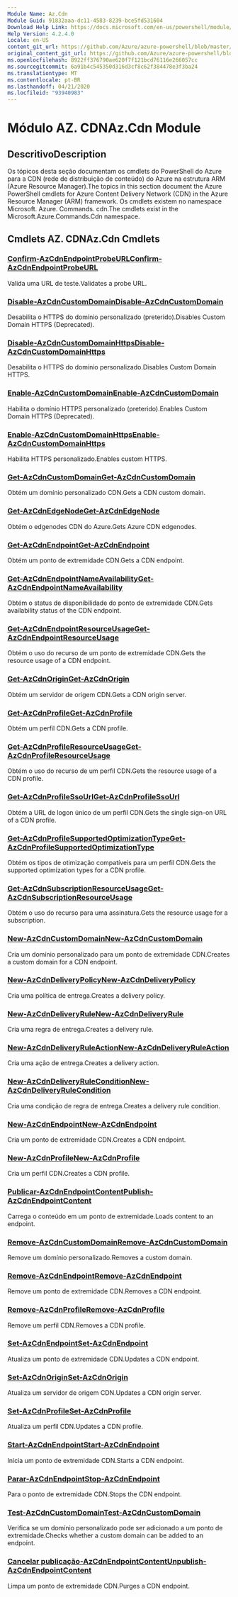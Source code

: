 ```yaml
---
Module Name: Az.Cdn
Module Guid: 91832aaa-dc11-4583-8239-bce5fd531604
Download Help Link: https://docs.microsoft.com/en-us/powershell/module/az.cdn
Help Version: 4.2.4.0
Locale: en-US
content_git_url: https://github.com/Azure/azure-powershell/blob/master/src/Cdn/Cdn/help/Az.Cdn.md
original_content_git_url: https://github.com/Azure/azure-powershell/blob/master/src/Cdn/Cdn/help/Az.Cdn.md
ms.openlocfilehash: 8922ff376790ae620f7f121bcd76116e266057cc
ms.sourcegitcommit: 6a91b4c545350d316d3cf8c62f384478e3f3ba24
ms.translationtype: MT
ms.contentlocale: pt-BR
ms.lasthandoff: 04/21/2020
ms.locfileid: "93940983"
---
```

# <span data-ttu-id="12a5d-101">Módulo AZ. CDN</span><span class="sxs-lookup"><span data-stu-id="12a5d-101">Az.Cdn Module</span></span>
## <span data-ttu-id="12a5d-102">Descritivo</span><span class="sxs-lookup"><span data-stu-id="12a5d-102">Description</span></span>
<span data-ttu-id="12a5d-103">Os tópicos desta seção documentam os cmdlets do PowerShell do Azure para a CDN (rede de distribuição de conteúdo) do Azure na estrutura ARM (Azure Resource Manager).</span><span class="sxs-lookup"><span data-stu-id="12a5d-103">The topics in this section document the Azure PowerShell cmdlets for Azure Content Delivery Network (CDN) in the Azure Resource Manager (ARM) framework.</span></span> <span data-ttu-id="12a5d-104">Os cmdlets existem no namespace Microsoft. Azure. Commands. cdn.</span><span class="sxs-lookup"><span data-stu-id="12a5d-104">The cmdlets exist in the Microsoft.Azure.Commands.Cdn namespace.</span></span>

## <span data-ttu-id="12a5d-105">Cmdlets AZ. CDN</span><span class="sxs-lookup"><span data-stu-id="12a5d-105">Az.Cdn Cmdlets</span></span>
### [<span data-ttu-id="12a5d-106">Confirm-AzCdnEndpointProbeURL</span><span class="sxs-lookup"><span data-stu-id="12a5d-106">Confirm-AzCdnEndpointProbeURL</span></span>](Confirm-AzCdnEndpointProbeURL.md)
<span data-ttu-id="12a5d-107">Valida uma URL de teste.</span><span class="sxs-lookup"><span data-stu-id="12a5d-107">Validates a probe URL.</span></span>

### [<span data-ttu-id="12a5d-108">Disable-AzCdnCustomDomain</span><span class="sxs-lookup"><span data-stu-id="12a5d-108">Disable-AzCdnCustomDomain</span></span>](Disable-AzCdnCustomDomain.md)
<span data-ttu-id="12a5d-109">Desabilita o HTTPS do domínio personalizado (preterido).</span><span class="sxs-lookup"><span data-stu-id="12a5d-109">Disables Custom Domain HTTPS (Deprecated).</span></span>

### [<span data-ttu-id="12a5d-110">Disable-AzCdnCustomDomainHttps</span><span class="sxs-lookup"><span data-stu-id="12a5d-110">Disable-AzCdnCustomDomainHttps</span></span>](Disable-AzCdnCustomDomainHttps.md)
<span data-ttu-id="12a5d-111">Desabilita o HTTPS do domínio personalizado.</span><span class="sxs-lookup"><span data-stu-id="12a5d-111">Disables Custom Domain HTTPS.</span></span>

### [<span data-ttu-id="12a5d-112">Enable-AzCdnCustomDomain</span><span class="sxs-lookup"><span data-stu-id="12a5d-112">Enable-AzCdnCustomDomain</span></span>](Enable-AzCdnCustomDomain.md)
<span data-ttu-id="12a5d-113">Habilita o domínio HTTPS personalizado (preterido).</span><span class="sxs-lookup"><span data-stu-id="12a5d-113">Enables Custom Domain HTTPS (Deprecated).</span></span>

### [<span data-ttu-id="12a5d-114">Enable-AzCdnCustomDomainHttps</span><span class="sxs-lookup"><span data-stu-id="12a5d-114">Enable-AzCdnCustomDomainHttps</span></span>](Enable-AzCdnCustomDomainHttps.md)
<span data-ttu-id="12a5d-115">Habilita HTTPS personalizado.</span><span class="sxs-lookup"><span data-stu-id="12a5d-115">Enables custom HTTPS.</span></span>

### [<span data-ttu-id="12a5d-116">Get-AzCdnCustomDomain</span><span class="sxs-lookup"><span data-stu-id="12a5d-116">Get-AzCdnCustomDomain</span></span>](Get-AzCdnCustomDomain.md)
<span data-ttu-id="12a5d-117">Obtém um domínio personalizado CDN.</span><span class="sxs-lookup"><span data-stu-id="12a5d-117">Gets a CDN custom domain.</span></span>

### [<span data-ttu-id="12a5d-118">Get-AzCdnEdgeNode</span><span class="sxs-lookup"><span data-stu-id="12a5d-118">Get-AzCdnEdgeNode</span></span>](Get-AzCdnEdgeNode.md)
<span data-ttu-id="12a5d-119">Obtém o edgenodes CDN do Azure.</span><span class="sxs-lookup"><span data-stu-id="12a5d-119">Gets Azure CDN edgenodes.</span></span>

### [<span data-ttu-id="12a5d-120">Get-AzCdnEndpoint</span><span class="sxs-lookup"><span data-stu-id="12a5d-120">Get-AzCdnEndpoint</span></span>](Get-AzCdnEndpoint.md)
<span data-ttu-id="12a5d-121">Obtém um ponto de extremidade CDN.</span><span class="sxs-lookup"><span data-stu-id="12a5d-121">Gets a CDN endpoint.</span></span>

### [<span data-ttu-id="12a5d-122">Get-AzCdnEndpointNameAvailability</span><span class="sxs-lookup"><span data-stu-id="12a5d-122">Get-AzCdnEndpointNameAvailability</span></span>](Get-AzCdnEndpointNameAvailability.md)
<span data-ttu-id="12a5d-123">Obtém o status de disponibilidade do ponto de extremidade CDN.</span><span class="sxs-lookup"><span data-stu-id="12a5d-123">Gets availability status of the CDN endpoint.</span></span>

### [<span data-ttu-id="12a5d-124">Get-AzCdnEndpointResourceUsage</span><span class="sxs-lookup"><span data-stu-id="12a5d-124">Get-AzCdnEndpointResourceUsage</span></span>](Get-AzCdnEndpointResourceUsage.md)
<span data-ttu-id="12a5d-125">Obtém o uso do recurso de um ponto de extremidade CDN.</span><span class="sxs-lookup"><span data-stu-id="12a5d-125">Gets the resource usage of a CDN endpoint.</span></span>

### [<span data-ttu-id="12a5d-126">Get-AzCdnOrigin</span><span class="sxs-lookup"><span data-stu-id="12a5d-126">Get-AzCdnOrigin</span></span>](Get-AzCdnOrigin.md)
<span data-ttu-id="12a5d-127">Obtém um servidor de origem CDN.</span><span class="sxs-lookup"><span data-stu-id="12a5d-127">Gets a CDN origin server.</span></span>

### [<span data-ttu-id="12a5d-128">Get-AzCdnProfile</span><span class="sxs-lookup"><span data-stu-id="12a5d-128">Get-AzCdnProfile</span></span>](Get-AzCdnProfile.md)
<span data-ttu-id="12a5d-129">Obtém um perfil CDN.</span><span class="sxs-lookup"><span data-stu-id="12a5d-129">Gets a CDN profile.</span></span>

### [<span data-ttu-id="12a5d-130">Get-AzCdnProfileResourceUsage</span><span class="sxs-lookup"><span data-stu-id="12a5d-130">Get-AzCdnProfileResourceUsage</span></span>](Get-AzCdnProfileResourceUsage.md)
<span data-ttu-id="12a5d-131">Obtém o uso do recurso de um perfil CDN.</span><span class="sxs-lookup"><span data-stu-id="12a5d-131">Gets the resource usage of a CDN profile.</span></span>

### [<span data-ttu-id="12a5d-132">Get-AzCdnProfileSsoUrl</span><span class="sxs-lookup"><span data-stu-id="12a5d-132">Get-AzCdnProfileSsoUrl</span></span>](Get-AzCdnProfileSsoUrl.md)
<span data-ttu-id="12a5d-133">Obtém a URL de logon único de um perfil CDN.</span><span class="sxs-lookup"><span data-stu-id="12a5d-133">Gets the single sign-on URL of a CDN profile.</span></span>

### [<span data-ttu-id="12a5d-134">Get-AzCdnProfileSupportedOptimizationType</span><span class="sxs-lookup"><span data-stu-id="12a5d-134">Get-AzCdnProfileSupportedOptimizationType</span></span>](Get-AzCdnProfileSupportedOptimizationType.md)
<span data-ttu-id="12a5d-135">Obtém os tipos de otimização compatíveis para um perfil CDN.</span><span class="sxs-lookup"><span data-stu-id="12a5d-135">Gets the supported optimization types for a CDN profile.</span></span>

### [<span data-ttu-id="12a5d-136">Get-AzCdnSubscriptionResourceUsage</span><span class="sxs-lookup"><span data-stu-id="12a5d-136">Get-AzCdnSubscriptionResourceUsage</span></span>](Get-AzCdnSubscriptionResourceUsage.md)
<span data-ttu-id="12a5d-137">Obtém o uso do recurso para uma assinatura.</span><span class="sxs-lookup"><span data-stu-id="12a5d-137">Gets the resource usage for a subscription.</span></span>

### [<span data-ttu-id="12a5d-138">New-AzCdnCustomDomain</span><span class="sxs-lookup"><span data-stu-id="12a5d-138">New-AzCdnCustomDomain</span></span>](New-AzCdnCustomDomain.md)
<span data-ttu-id="12a5d-139">Cria um domínio personalizado para um ponto de extremidade CDN.</span><span class="sxs-lookup"><span data-stu-id="12a5d-139">Creates a custom domain for a CDN endpoint.</span></span>

### [<span data-ttu-id="12a5d-140">New-AzCdnDeliveryPolicy</span><span class="sxs-lookup"><span data-stu-id="12a5d-140">New-AzCdnDeliveryPolicy</span></span>](New-AzCdnDeliveryPolicy.md)
<span data-ttu-id="12a5d-141">Cria uma política de entrega.</span><span class="sxs-lookup"><span data-stu-id="12a5d-141">Creates a delivery policy.</span></span>

### [<span data-ttu-id="12a5d-142">New-AzCdnDeliveryRule</span><span class="sxs-lookup"><span data-stu-id="12a5d-142">New-AzCdnDeliveryRule</span></span>](New-AzCdnDeliveryRule.md)
<span data-ttu-id="12a5d-143">Cria uma regra de entrega.</span><span class="sxs-lookup"><span data-stu-id="12a5d-143">Creates a delivery rule.</span></span>

### [<span data-ttu-id="12a5d-144">New-AzCdnDeliveryRuleAction</span><span class="sxs-lookup"><span data-stu-id="12a5d-144">New-AzCdnDeliveryRuleAction</span></span>](New-AzCdnDeliveryRuleAction.md)
<span data-ttu-id="12a5d-145">Cria uma ação de entrega.</span><span class="sxs-lookup"><span data-stu-id="12a5d-145">Creates a delivery action.</span></span>

### [<span data-ttu-id="12a5d-146">New-AzCdnDeliveryRuleCondition</span><span class="sxs-lookup"><span data-stu-id="12a5d-146">New-AzCdnDeliveryRuleCondition</span></span>](New-AzCdnDeliveryRuleCondition.md)
<span data-ttu-id="12a5d-147">Cria uma condição de regra de entrega.</span><span class="sxs-lookup"><span data-stu-id="12a5d-147">Creates a delivery rule condition.</span></span>

### [<span data-ttu-id="12a5d-148">New-AzCdnEndpoint</span><span class="sxs-lookup"><span data-stu-id="12a5d-148">New-AzCdnEndpoint</span></span>](New-AzCdnEndpoint.md)
<span data-ttu-id="12a5d-149">Cria um ponto de extremidade CDN.</span><span class="sxs-lookup"><span data-stu-id="12a5d-149">Creates a CDN endpoint.</span></span>

### [<span data-ttu-id="12a5d-150">New-AzCdnProfile</span><span class="sxs-lookup"><span data-stu-id="12a5d-150">New-AzCdnProfile</span></span>](New-AzCdnProfile.md)
<span data-ttu-id="12a5d-151">Cria um perfil CDN.</span><span class="sxs-lookup"><span data-stu-id="12a5d-151">Creates a CDN profile.</span></span>

### [<span data-ttu-id="12a5d-152">Publicar-AzCdnEndpointContent</span><span class="sxs-lookup"><span data-stu-id="12a5d-152">Publish-AzCdnEndpointContent</span></span>](Publish-AzCdnEndpointContent.md)
<span data-ttu-id="12a5d-153">Carrega o conteúdo em um ponto de extremidade.</span><span class="sxs-lookup"><span data-stu-id="12a5d-153">Loads content to an endpoint.</span></span>

### [<span data-ttu-id="12a5d-154">Remove-AzCdnCustomDomain</span><span class="sxs-lookup"><span data-stu-id="12a5d-154">Remove-AzCdnCustomDomain</span></span>](Remove-AzCdnCustomDomain.md)
<span data-ttu-id="12a5d-155">Remove um domínio personalizado.</span><span class="sxs-lookup"><span data-stu-id="12a5d-155">Removes a custom domain.</span></span>

### [<span data-ttu-id="12a5d-156">Remove-AzCdnEndpoint</span><span class="sxs-lookup"><span data-stu-id="12a5d-156">Remove-AzCdnEndpoint</span></span>](Remove-AzCdnEndpoint.md)
<span data-ttu-id="12a5d-157">Remove um ponto de extremidade CDN.</span><span class="sxs-lookup"><span data-stu-id="12a5d-157">Removes a CDN endpoint.</span></span>

### [<span data-ttu-id="12a5d-158">Remove-AzCdnProfile</span><span class="sxs-lookup"><span data-stu-id="12a5d-158">Remove-AzCdnProfile</span></span>](Remove-AzCdnProfile.md)
<span data-ttu-id="12a5d-159">Remove um perfil CDN.</span><span class="sxs-lookup"><span data-stu-id="12a5d-159">Removes a CDN profile.</span></span>

### [<span data-ttu-id="12a5d-160">Set-AzCdnEndpoint</span><span class="sxs-lookup"><span data-stu-id="12a5d-160">Set-AzCdnEndpoint</span></span>](Set-AzCdnEndpoint.md)
<span data-ttu-id="12a5d-161">Atualiza um ponto de extremidade CDN.</span><span class="sxs-lookup"><span data-stu-id="12a5d-161">Updates a CDN endpoint.</span></span>

### [<span data-ttu-id="12a5d-162">Set-AzCdnOrigin</span><span class="sxs-lookup"><span data-stu-id="12a5d-162">Set-AzCdnOrigin</span></span>](Set-AzCdnOrigin.md)
<span data-ttu-id="12a5d-163">Atualiza um servidor de origem CDN.</span><span class="sxs-lookup"><span data-stu-id="12a5d-163">Updates a CDN origin server.</span></span>

### [<span data-ttu-id="12a5d-164">Set-AzCdnProfile</span><span class="sxs-lookup"><span data-stu-id="12a5d-164">Set-AzCdnProfile</span></span>](Set-AzCdnProfile.md)
<span data-ttu-id="12a5d-165">Atualiza um perfil CDN.</span><span class="sxs-lookup"><span data-stu-id="12a5d-165">Updates a CDN profile.</span></span>

### [<span data-ttu-id="12a5d-166">Start-AzCdnEndpoint</span><span class="sxs-lookup"><span data-stu-id="12a5d-166">Start-AzCdnEndpoint</span></span>](Start-AzCdnEndpoint.md)
<span data-ttu-id="12a5d-167">Inicia um ponto de extremidade CDN.</span><span class="sxs-lookup"><span data-stu-id="12a5d-167">Starts a CDN endpoint.</span></span>

### [<span data-ttu-id="12a5d-168">Parar-AzCdnEndpoint</span><span class="sxs-lookup"><span data-stu-id="12a5d-168">Stop-AzCdnEndpoint</span></span>](Stop-AzCdnEndpoint.md)
<span data-ttu-id="12a5d-169">Para o ponto de extremidade CDN.</span><span class="sxs-lookup"><span data-stu-id="12a5d-169">Stops the CDN endpoint.</span></span>

### [<span data-ttu-id="12a5d-170">Test-AzCdnCustomDomain</span><span class="sxs-lookup"><span data-stu-id="12a5d-170">Test-AzCdnCustomDomain</span></span>](Test-AzCdnCustomDomain.md)
<span data-ttu-id="12a5d-171">Verifica se um domínio personalizado pode ser adicionado a um ponto de extremidade.</span><span class="sxs-lookup"><span data-stu-id="12a5d-171">Checks whether a custom domain can be added to an endpoint.</span></span>

### [<span data-ttu-id="12a5d-172">Cancelar publicação-AzCdnEndpointContent</span><span class="sxs-lookup"><span data-stu-id="12a5d-172">Unpublish-AzCdnEndpointContent</span></span>](Unpublish-AzCdnEndpointContent.md)
<span data-ttu-id="12a5d-173">Limpa um ponto de extremidade CDN.</span><span class="sxs-lookup"><span data-stu-id="12a5d-173">Purges a CDN endpoint.</span></span>

